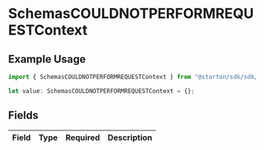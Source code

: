 # SchemasCOULDNOTPERFORMREQUESTContext

## Example Usage

```typescript
import { SchemasCOULDNOTPERFORMREQUESTContext } from "@starton/sdk/sdk/models/errors";

let value: SchemasCOULDNOTPERFORMREQUESTContext = {};
```

## Fields

| Field       | Type        | Required    | Description |
| ----------- | ----------- | ----------- | ----------- |